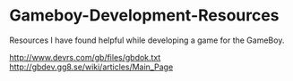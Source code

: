 # Gameboy-Development-Resources
Resources I have found helpful while developing a game for the GameBoy.

http://www.devrs.com/gb/files/gbdok.txt
http://gbdev.gg8.se/wiki/articles/Main_Page
